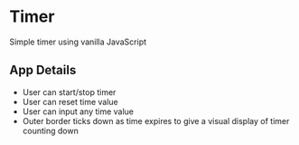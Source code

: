 # Timer 

Simple timer using vanilla JavaScript

## App Details

- User can start/stop timer 
- User can reset time value
- User can input any time value
- Outer border ticks down as time expires to give a visual display of timer counting down
